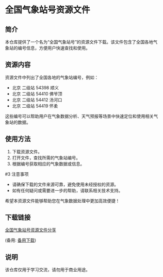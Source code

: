 # 全国气象站号资源文件

## 简介

本仓库提供了一个名为“全国气象站号”的资源文件下载。该文件包含了全国各地气象站的编号信息，方便用户快速查找和使用。

## 资源内容

资源文件中列出了全国各地的气象站编号，例如：

- 北京 二级站 54398 顺义
- 北京 二级站 54410 佛爷顶
- 北京 二级站 54412 汤河口
- 北京 二级站 54419 怀柔

这些编号可以帮助用户在气象数据分析、天气预报等场景中快速定位和使用相关气象站的数据。

## 使用方法

1. 下载资源文件。
2. 打开文件，查找所需的气象站编号。
3. 根据编号获取相应的气象数据或信息。

#3 注意事项

- 请确保下载的文件来源可靠，避免使用未经授权的资源。
- 如有任何疑问或需要进一步的帮助，请联系相关技术支持。

希望本资源文件能够帮助您在气象数据处理中更加高效便捷！

## 下载链接
[全国气象站号资源文件分享](https://pan.quark.cn/s/2eae56894f60) 

(备用: [备用下载](https://pan.baidu.com/s/1XwRvn-rtcbRh47VRXyMyCQ?pwd=1234))

## 说明

该仓库仅用于学习交流，请勿用于商业用途。
